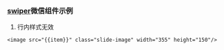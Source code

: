 ###  [swiper](https://developers.weixin.qq.com/miniprogram/dev/component/swiper.html)微信组件示例

1. 行内样式无效
```
<image src="{{item}}" class="slide-image" width="355" height="150"/>
```

